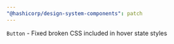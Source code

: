 ```yaml
---
"@hashicorp/design-system-components": patch
---
```


`Button` - Fixed broken CSS included in hover state styles
